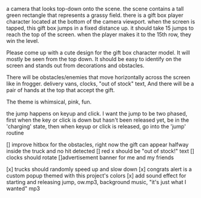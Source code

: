  a camera that looks top-down onto the scene. the scene contains a tall green rectangle that represents a grassy field. there is a gift box player character located at the bottom of the camera viewport. when the screen is tapped, this gift box jumps in a fixed distance up. it should take 15 jumps to reach the top of the screen. when the player makes it to the 15th row, they win the level. 

Please come up with a cute design for the gift box character model. It will mostly be seen from the top down. It should be easy to identify on the screen and stands out from decorations and obstacles.

There will be obstacles/enemies that move horizontally across the screen like in frogger. delivery vans, clocks, "out of stock" text, And there will be a pair of hands at the top that accept the gift.

The theme is whimsical, pink, fun. 

the jump happens on keyup and click. I want the jump to be two phased, first when the key or click is down but hasn't been released yet, be in the  'charging' state, then when keyup or click is released, go into the 'jump' routine

[] improve hitbox for the obstacles, right now the gift can appear halfway inside the truck and no hit detected
[] red x should be "out of stock!" text
[] clocks should rotate
[]advertisement banner for me and my friends

[x] trucks should randomly speed up and slow down
[x] congrats alert is a custom popup themed with this project's colors
[x] add sound effect for starting and releasing jump, ow.mp3, background music, "it's just what I wanted" mp3